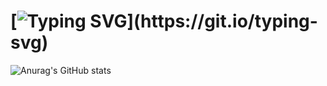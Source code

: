 

<!--
### Hi there 👋
**tsieyy/tsieyy** is a ✨ _special_ ✨ repository because its `README.md` (this file) appears on your GitHub profile.

Here are some ideas to get you started:

- 🔭 I’m currently working on ...
- 🌱 I’m currently learning ...
- 👯 I’m looking to collaborate on ...
- 🤔 I’m looking for help with ...
- 💬 Ask me about ...
- 📫 How to reach me: ...
- 😄 Pronouns: ...
- ⚡ Fun fact: ...
[![Ashutosh's github activity graph](https://github-readme-activity-graph.cyclic.app/graph?username=tsieyy&theme=github)](https://github.com/ashutosh00710/github-readme-activity-graph)

[![Top Langs](https://github-readme-stats.vercel.app/api/top-langs/?username=tsieyy&card_width=3)](https://github.com/anuraghazra/github-readme-stats)
-->

# [![Typing SVG](https://readme-typing-svg.demolab.com?font=Fira+Code&pause=1000&width=435&lines=Hi+there+%F0%9F%91%8B!;Tsieyy's+States!)](https://git.io/typing-svg)

![Anurag's GitHub stats](https://github-readme-stats.vercel.app/api?username=tsieyy&theme=default&show_icons=true&count_private=true)





